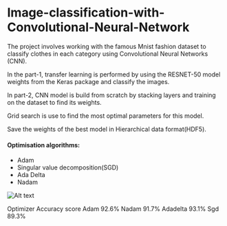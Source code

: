 # Image-classification-with-Convolutional-Neural-Network
The project involves working with the famous Mnist fashion dataset to classify clothes in each category using Convolutional Neural Networks (CNN). 

In the part-1, transfer learning is performed by using the RESNET-50 model weights from the Keras package and classify the images. 

In part-2, CNN model is build from scratch by stacking layers and training on the dataset to find its weights.

Grid search is use to find the most optimal parameters for this model.

Save the weights of the best model in Hierarchical data format(HDF5).

#### Optimisation algorithms: ####

* Adam
* Singular value decomposition(SGD)
* Ada Delta
* Nadam

![Alt text](https://cdn1.imggmi.com/uploads/2019/7/27/9d699f7dde5a095b94592cdac03e3a55-full.png)
	
Optimizer	Accuracy score
Adam	92.6%
Nadam	91.7%
Adadelta	93.1%
Sgd	89.3%



